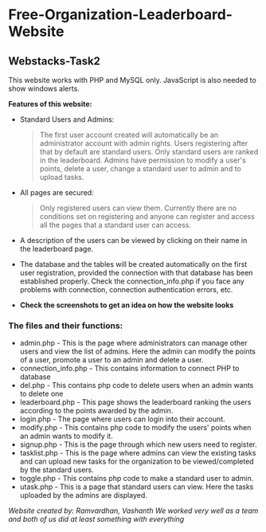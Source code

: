 # Free-Organization-Leaderboard-Website
## Webstacks-Task2

This website works with PHP and MySQL only. JavaScript is also needed to show windows alerts.

**Features of this website:**
- Standard Users and Admins:
  > The first user account created will automatically be an administrator account with admin rights. Users registering after that by default are standard users.
  > Only standard users are ranked in the leaderboard.
  > Admins have permission to modify a user's points, delete a user, change a standard user to admin and to upload tasks.
- All pages are secured:
  > Only registered users can view them. 
  > Currently there are no conditions set on registering and anyone can register and access all the pages that a standard user can access.
- A description of the users can be viewed by clicking on their name in the leaderboard page.
- The database and the tables will be created automatically on the first user registration, provided the connection with that database has been established properly. Check the connection_info.php if you face any problems with connection, connection authentication errors, etc.

- **Check the screenshots to get an idea on how the website looks**

### The files and their functions:
- admin.php - This is the page where administrators can manage other users and view the list of admins. Here the admin can modify the points of a user, promote a user to an admin and delete a user.
- connection_info.php - This contains information to connect PHP to database
- del.php - This contains php code to delete users when an admin wants to delete one
- leaderboard.php - This page shows the leaderboard ranking the users according to the points awarded by the admin.
- login.php - The page where users can login into their account.
- modify.php - This contains php code to modify the users' points when an admin wants to modify it.
- signup.php - This is the page through which new users need to register.
- tasklist.php - This is the page where admins can view the existing tasks and can upload new tasks for the organization to be viewed/completed by the standard users.
- toggle.php - This contains php code to make a standard user to admin.
- utask.php - This is a page that standard users can view. Here the tasks uploaded by the admins are displayed.

*Website created by: Ramvardhan, Vashanth*
*We worked very well as a team and both of us did at least something with everything*
